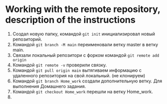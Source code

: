 # Working with the remote repository, description of the instructions
1. Создал новую папку, командой `git init` инициализировал новый репозиторий.  
2. Командой `git branch -M main` переименовали ветку master в ветку main.  
3. Связали локальный репозитори с форком командой `git remote add origin`
4. Командой `git remote -v` проверили связку.  
5. Командой `git pull origin main` вытягиваем информацию с удаленного репозитория на свой локальный. (не клонируем)
6. Командой `git branch Home_work` создали дополнительную ветку. Для выполнения Домашнего задания.
7. Командой `git checkout Home_work` перешли на ветку
Home_work.  
8. 